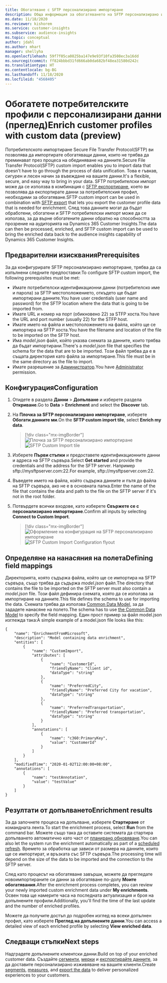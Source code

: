 ```yaml
---
title: Обогатяване с SFTP персонализирано импортиране
description: Обща информация за обогатяването на SFTP персонализирано импортиране.
ms.date: 11/18/2020
ms.reviewer: kishorem
ms.service: customer-insights
ms.subservice: audience-insights
ms.topic: conceptual
author: jdahl
ms.author: mhart
manager: shellyha
ms.openlocfilehash: 59f7f05ca0825ba147e9e93f10fa3508ec3a16dd
ms.sourcegitcommit: ff824bbbd31fd666ab0da682bf48ea31580d242c
ms.translationtype: HT
ms.contentlocale: bg-BG
ms.lasthandoff: 11/18/2020
ms.locfileid: "4568405"
---
```

# <a name="enrich-customer-profiles-with-custom-data-preview"></a><span data-ttu-id="8a2de-103">Обогатете потребителските профили с персонализирани данни (преглед)</span><span class="sxs-lookup"><span data-stu-id="8a2de-103">Enrich customer profiles with custom data (preview)</span></span>

<span data-ttu-id="8a2de-104">Потребителското импортиране Secure File Transfer Protocol(SFTP) ви позволява да импортирате обогатяващи данни, които не трябва да преминават през процеса на обединяване на данните.</span><span class="sxs-lookup"><span data-stu-id="8a2de-104">Secure File Transfer Protocol(SFTP) custom import enables you to import data that doesn't have to go through the process of data unification.</span></span> <span data-ttu-id="8a2de-105">Това е гъвкав, сигурен и лесен начин за въвеждане на вашите данни.</span><span class="sxs-lookup"><span data-stu-id="8a2de-105">It's a flexible, secure, and easy way to bring in your data.</span></span> <span data-ttu-id="8a2de-106">SFTP потребителски импорт може да се използва в комбинация с [SFTP експортиране](export-sftp.md), което ви позволява да експортирате данни за потребителския профил, необходими за обогатяване.</span><span class="sxs-lookup"><span data-stu-id="8a2de-106">SFTP custom import can be used in combination with [SFTP export](export-sftp.md) that lets you export the customer profile data that is needed for enrichment.</span></span> <span data-ttu-id="8a2de-107">След това данните могат да бъдат обработени, обогатени и SFTP потребителски импорт може да се използва, за да върне обогатените данни обратно на способността за прозрение на аудиторията на Dynamics 365 Customer Insights.</span><span class="sxs-lookup"><span data-stu-id="8a2de-107">The data can then be processed, enriched, and SFTP custom import can be used to bring the enriched data back to the audience insights capability of Dynamics 365 Customer Insights.</span></span>

## <a name="prerequisites"></a><span data-ttu-id="8a2de-108">Предварителни изисквания</span><span class="sxs-lookup"><span data-stu-id="8a2de-108">Prerequisites</span></span>

<span data-ttu-id="8a2de-109">За да конфигурирате SFTP персонализирано импортиране, трябва да са изпълнени следните предпоставки:</span><span class="sxs-lookup"><span data-stu-id="8a2de-109">To configure SFTP custom import, the following prerequisites must be met:</span></span>

- <span data-ttu-id="8a2de-110">Имате потребителски идентификационни данни (потребителско име и парола) за SFTP местоположението, откъдето ще бъдат импортирани данните.</span><span class="sxs-lookup"><span data-stu-id="8a2de-110">You have user credentials (user name and password) for the SFTP location where the data that is going to be imported from.</span></span>
- <span data-ttu-id="8a2de-111">Имате URL и номер на порт (обикновено 22) за STFP хоста.</span><span class="sxs-lookup"><span data-stu-id="8a2de-111">You have the URL and port number (usually 22) for the STFP host.</span></span>
- <span data-ttu-id="8a2de-112">Имате името на файла и местоположението на файла, който ще се импортира на SFTP хоста.</span><span class="sxs-lookup"><span data-stu-id="8a2de-112">You have the filename and location of the file to be imported on the SFTP host.</span></span>
- <span data-ttu-id="8a2de-113">Има *model.json* файл, който указва схемата за данните, които трябва да бъдат импортирани.</span><span class="sxs-lookup"><span data-stu-id="8a2de-113">There's a *model.json* file that specifies the schema for the data that are to be imported.</span></span> <span data-ttu-id="8a2de-114">Този файл трябва да е в същата директория като файла за импортиране.</span><span class="sxs-lookup"><span data-stu-id="8a2de-114">This file must be in the same directory as the file to import.</span></span>
- <span data-ttu-id="8a2de-115">Имате разрешение за [Администратор](permissions.md#administrator).</span><span class="sxs-lookup"><span data-stu-id="8a2de-115">You have [Administrator](permissions.md#administrator) permission.</span></span>

## <a name="configuration"></a><span data-ttu-id="8a2de-116">Конфигурация</span><span class="sxs-lookup"><span data-stu-id="8a2de-116">Configuration</span></span>

1. <span data-ttu-id="8a2de-117">Отидете в раздела **Данни** > **Допълване** и изберете раздела **Откриване**.</span><span class="sxs-lookup"><span data-stu-id="8a2de-117">Go to **Data** > **Enrichment** and select the **Discover** tab.</span></span>

1. <span data-ttu-id="8a2de-118">На **Плочка за SFTP персонализирано импортиране**, изберете **Обогати данните ми**.</span><span class="sxs-lookup"><span data-stu-id="8a2de-118">On the **SFTP custom import tile**, select **Enrich my data**.</span></span>

   > [!div class="mx-imgBorder"]
   > <span data-ttu-id="8a2de-119">![Плочка за SFTP персонализирано импортиране](media/SFTP_Custom_Import_tile.png "Плочка за SFTP персонализирано импортиране")</span><span class="sxs-lookup"><span data-stu-id="8a2de-119">![SFTP Custom Import tile](media/SFTP_Custom_Import_tile.png "SFTP Custom Import tile")</span></span>

1. <span data-ttu-id="8a2de-120">Изберете **Първи стъпки** и предоставете идентификационните данни и адреса на SFTP сървъра.</span><span class="sxs-lookup"><span data-stu-id="8a2de-120">Select **Get started** and provide the credentials and the address for the SFTP server.</span></span> <span data-ttu-id="8a2de-121">Например sftp://mysftpserver.com:22.</span><span class="sxs-lookup"><span data-stu-id="8a2de-121">For example, sftp://mysftpserver.com:22.</span></span>

1. <span data-ttu-id="8a2de-122">Въведете името на файла, който съдържа данните и пътя до файла на SFTP сървъра, ако не е в основната папка.</span><span class="sxs-lookup"><span data-stu-id="8a2de-122">Enter the name of the file that contains the data and path to the file on the SFTP server if it's not in the root folder.</span></span>

1. <span data-ttu-id="8a2de-123">Потвърдете всички входове, като изберете **Свържете се с персонализирано импортиране**.</span><span class="sxs-lookup"><span data-stu-id="8a2de-123">Confirm all inputs by selecting **Connect to Custom Import**.</span></span>

   > [!div class="mx-imgBorder"]
   > <span data-ttu-id="8a2de-124">![Оформление на конфигурация на SFTP персонализирано импортиране](media/SFTP_Custom_Import_Configuration_flyout.png "Оформление на конфигурация на SFTP персонализирано импортиране")</span><span class="sxs-lookup"><span data-stu-id="8a2de-124">![SFTP Custom Import Configuration flyout](media/SFTP_Custom_Import_Configuration_flyout.png "SFTP Custom Import Configuration flyout")</span></span>

## <a name="defining-field-mappings"></a><span data-ttu-id="8a2de-125">Определяне на нанасяния на полета</span><span class="sxs-lookup"><span data-stu-id="8a2de-125">Defining field mappings</span></span> 

<span data-ttu-id="8a2de-126">Директорията, която съдържа файла, който ще се импортира на SFTP сървъра, също трябва да съдържа *model.json* файл.</span><span class="sxs-lookup"><span data-stu-id="8a2de-126">The directory that contains the file to be imported on the SFTP server must also contain a *model.json* file.</span></span> <span data-ttu-id="8a2de-127">Този файл дефинира схемата, която да се използва за импортиране на данните.</span><span class="sxs-lookup"><span data-stu-id="8a2de-127">This file defines the schema to use for importing the data.</span></span> <span data-ttu-id="8a2de-128">Схемата трябва да използва [Common Data Model](https://docs.microsoft.com/common-data-model/), за да зададете нанасяне на полето.</span><span class="sxs-lookup"><span data-stu-id="8a2de-128">The schema has to use [the Common Data Model](https://docs.microsoft.com/common-data-model/) to specify the field mapping.</span></span> <span data-ttu-id="8a2de-129">Един прост пример за файл model.json изглежда така:</span><span class="sxs-lookup"><span data-stu-id="8a2de-129">A simple example of a model.json file looks like this:</span></span>

```
{
    "name": "EnrichmentFromMicrosoft",
    "description": "Model containing data enrichment",
    "entities": [
        {
            "name": "CustomImport",
            "attributes": [
                {
                    "name": "CustomerId",
                    "friendlyName": "Client id",
                    "dataType": "string"
                },
                {
                    "name": "PreferredCity",
                    "friendlyName": "Preferred City for vacation",
                    "dataType": "string"
                },
                {
                    "name": "PreferredTransportation",
                    "friendlyName": "Preferred transportation",
                    "dataType": "string"
                }
            ],
            "annotations": [
                {
                    "name": "c360:PrimaryKey",
                    "value": "CustomerId"
                }
            ]
        }
    ],
    "modifiedTime": "2020-01-02T12:00:00+08:00",
    "annotations": [
        {
            "name": "testAnnotation",
            "value": "testValue"
        }
    ]
}
```

## <a name="enrichment-results"></a><span data-ttu-id="8a2de-130">Резултати от допълването</span><span class="sxs-lookup"><span data-stu-id="8a2de-130">Enrichment results</span></span>

<span data-ttu-id="8a2de-131">За да започнете процеса на допълване, изберете **Стартиране** от командната лента.</span><span class="sxs-lookup"><span data-stu-id="8a2de-131">To start the enrichment process, select **Run** from the command bar.</span></span> <span data-ttu-id="8a2de-132">Можете също така да оставите системата да стартира допълването автоматично като част от [планирано обновяване](system.md#schedule-tab).</span><span class="sxs-lookup"><span data-stu-id="8a2de-132">You can also let the system run the enrichment automatically as part of a [scheduled refresh](system.md#schedule-tab).</span></span> <span data-ttu-id="8a2de-133">Времето за обработка ще зависи от размера на данните, които ще се импортират, и връзката със SFTP сървъра.</span><span class="sxs-lookup"><span data-stu-id="8a2de-133">The processing time will depend on the size of the data to be imported and the connection to the SFTP server.</span></span>

<span data-ttu-id="8a2de-134">След като процесът на обогатяване завърши, можете да прегледате новоимпортираните си данни за обогатяване по-долу **Моите обогатявания**.</span><span class="sxs-lookup"><span data-stu-id="8a2de-134">After the enrichment process completes, you can review your newly imported custom enrichment data under **My enrichments**.</span></span> <span data-ttu-id="8a2de-135">Освен това ще намерите часа на последната актуализация и броя на допълнените профили.</span><span class="sxs-lookup"><span data-stu-id="8a2de-135">Additionally, you'll find the time of the last update and the number of enriched profiles.</span></span>

<span data-ttu-id="8a2de-136">Можете да получите достъп до подробен изглед на всеки допълнен профил, като изберете **Преглед на допълнените данни**.</span><span class="sxs-lookup"><span data-stu-id="8a2de-136">You can access a detailed view of each enriched profile by selecting **View enriched data**.</span></span>

## <a name="next-steps"></a><span data-ttu-id="8a2de-137">Следващи стъпки</span><span class="sxs-lookup"><span data-stu-id="8a2de-137">Next steps</span></span>

<span data-ttu-id="8a2de-138">Надградете допълнените клиентски данни.</span><span class="sxs-lookup"><span data-stu-id="8a2de-138">Build on top of your enriched customer data.</span></span> <span data-ttu-id="8a2de-139">Създайте [сегменти](segments.md), [мерки](measures.md) и [експортирайте данните](export-destinations.md), за да доставите персонализирано изживяване на вашите клиенти.</span><span class="sxs-lookup"><span data-stu-id="8a2de-139">Create [segments](segments.md), [measures](measures.md), and [export the data](export-destinations.md) to deliver personalized experiences to your customers.</span></span>


